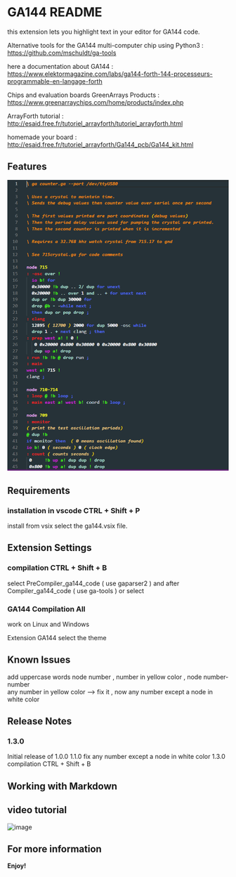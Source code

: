 # GA144 README
this extension lets you highlight text in your editor for GA144 code.

Alternative tools for the GA144 multi-computer chip using Python3 :
https://github.com/mschuldt/ga-tools

here a documentation about GA144 :
https://www.elektormagazine.com/labs/ga144-forth-144-processeurs-programmable-en-langage-forth

Chips and evaluation boards GreenArrays Products :
https://www.greenarraychips.com/home/products/index.php


ArrayForth tutorial :
http://esaid.free.fr/tutoriel_arrayforth/tutoriel_arrayforth.html

homemade your board :
http://esaid.free.fr/tutoriel_arrayforth/Ga144_pcb/Ga144_kit.html


## Features
![Screenshoot](https://github.com/esaid/ga144_vscode/raw/main/images/example.png)

## Requirements
### installation in vscode CTRL + Shift + P  
install from vsix
select the ga144.vsix file.

## Extension Settings
### compilation CTRL + Shift + B
select PreCompiler_ga144_code  ( use gaparser2 )   and after Compiler_ga144_code ( use ga-tools )
or select  
### GA144 Compilation All
work on  Linux and Windows 

Extension GA144 select the theme 

## Known Issues
add uppercase words
node number , number in yellow color , node number-number  
any number in yellow color --> fix it , now any number except a node in white color


## Release Notes


### 1.3.0

Initial release of 1.0.0
1.1.0 fix any number except a node in white color
1.3.0  compilation CTRL + Shift + B

## Working with Markdown

## video  tutorial 
<img width="353" height="148" alt="image" src="https://github.com/user-attachments/assets/5bb0394b-2db1-41ad-8b78-5046aff93305" />



## For more information


**Enjoy!**
